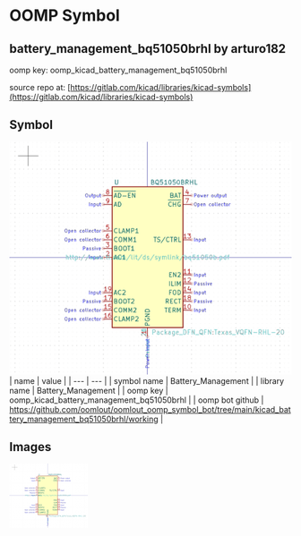 # OOMP Symbol  
## battery_management_bq51050brhl  by arturo182  
  
oomp key: oomp_kicad_battery_management_bq51050brhl  
  
source repo at: [https://gitlab.com/kicad/libraries/kicad-symbols](https://gitlab.com/kicad/libraries/kicad-symbols)  
## Symbol  
  
[![working.png](working_600.png)](working.png)  
| name | value | 
| --- | --- | 
| symbol name | Battery_Management | 
| library name | Battery_Management | 
| oomp key | oomp_kicad_battery_management_bq51050brhl | 
| oomp bot github | https://github.com/oomlout/oomlout_oomp_symbol_bot/tree/main/kicad_battery_management_bq51050brhl/working | 
## Images  
  
[![working.png](working_140.png)](working.png)  
